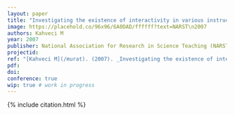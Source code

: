 ```yaml
---
layout: paper
title: "Investigating the existence of interactivity in various instructional settings"
image: https://placehold.co/96x96/6A0DAD/ffffff?text=NARST\n2007
authors: Kahveci M
year: 2007
publisher: National Association for Research in Science Teaching (NARST)
projectid:
ref: "[Kahveci M](/murat). (2007). _Investigating the existence of interactivity in various instructional settings_. Paper presented at the National Association for Research in Science Teaching (NARST). New Orleans, USA. April 15 - 18, 2007."
pdf:
doi:
conference: true
wip: true # work in progress 
---
```


{% include citation.html %}